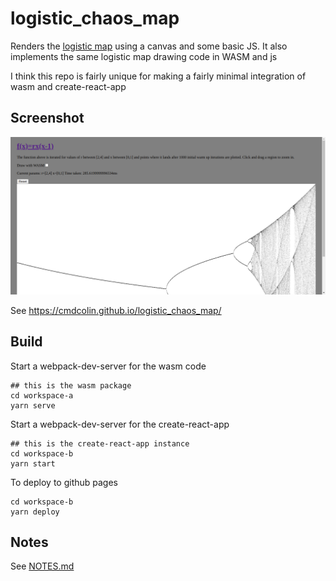 # logistic_chaos_map

Renders the [logistic map](https://en.wikipedia.org/wiki/Logistic_map) using a
canvas and some basic JS. It also implements the same logistic map drawing code
in WASM and js

I think this repo is fairly unique for making a fairly minimal integration of
wasm and create-react-app

## Screenshot

![](img/1.png)

See https://cmdcolin.github.io/logistic_chaos_map/

## Build

Start a webpack-dev-server for the wasm code

```
## this is the wasm package
cd workspace-a
yarn serve
```

Start a webpack-dev-server for the create-react-app

```
## this is the create-react-app instance
cd workspace-b
yarn start
```

To deploy to github pages

```
cd workspace-b
yarn deploy
```

## Notes

See [NOTES.md](NOTES.md)
